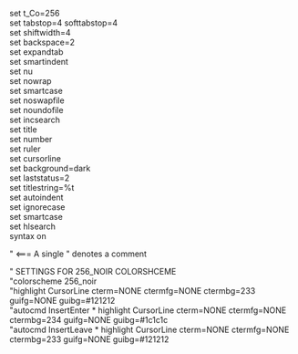 set t_Co=256 <br />
set tabstop=4 softtabstop=4 <br />
set shiftwidth=4 <br />
set backspace=2 <br />
set expandtab <br /> 
set smartindent <br />
set nu <br /> 
set nowrap <br /> 
set smartcase <br /> 
set noswapfile <br />
set noundofile <br />
set incsearch <br /> 
set title <br />
set number <br />
set ruler <br /> 
set cursorline <br /> 
set background=dark <br />
set laststatus=2 <br /> 
set titlestring=%t <br />
set autoindent <br /> 
set ignorecase <br /> 
set smartcase <br />
set hlsearch <br />
syntax on <br />

" <=== A single " denotes a comment <br />

" SETTINGS FOR 256_NOIR COLORSHCEME <br />
"colorscheme 256_noir <br /> 
"highlight CursorLine cterm=NONE ctermfg=NONE ctermbg=233 guifg=NONE guibg=#121212 <br />
"autocmd InsertEnter * highlight CursorLine cterm=NONE ctermfg=NONE ctermbg=234 guifg=NONE guibg=#1c1c1c <br /> 
"autocmd InsertLeave * highlight CursorLine cterm=NONE ctermfg=NONE ctermbg=233 guifg=NONE guibg=#121212 <br />

